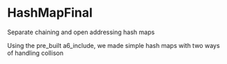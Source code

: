 # HashMapFinal
Separate chaining and open addressing hash maps

Using the pre_built a6_include, we made simple hash maps with two ways of handling collison
